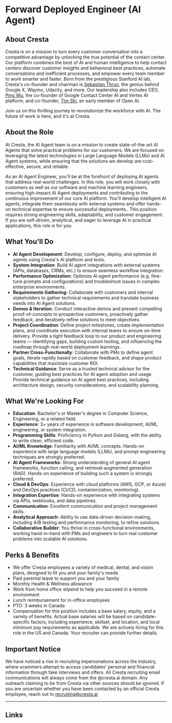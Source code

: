 # Forward Deployed Engineer (AI Agent)

## About Cresta

Cresta is on a mission to turn every customer conversation into a competitive advantage by unlocking the true potential of the contact center. Our platform combines the best of AI and human intelligence to help contact centers discover customer insights and behavioral best practices, automate conversations and inefficient processes, and empower every team member to work smarter and faster. Born from the prestigious Stanford AI lab, Cresta's co-founder and chairman is [Sebastian Thrun][1], the genius behind Google X, Waymo, Udacity, and more. Our leadership also includes CEO, [Ping Wu][2], the co-founder of Google Contact Center AI and Vertex AI platform, and co-founder, [Tim Shi][3], an early member of Open AI.

Join us on this thrilling journey to revolutionize the workforce with AI. The future of work is here, and it's at Cresta.

## About the Role

At Cresta, the AI Agent team is on a mission to create state-of-the-art AI Agents that solve practical problems for our customers. We are focused on leveraging the latest technologies in Large Language Models (LLMs) and AI Agent systems, while ensuring that the solutions we develop are cost-effective, secure, and reliable.

As an AI Agent Engineer, you'll be at the forefront of deploying AI agents that address real-world challenges. In this role, you will work closely with customers as well as our software and machine learning engineers, ensuring high-impact AI Agent deployments and contributing to the continuous improvement of our core AI platform. You'll develop intelligent AI agents, integrate them seamlessly with external systems and offer hands-on technical expertise to ensure successful deployments.. This position requires strong engineering skills, adaptability, and customer engagement. If you are self-driven, analytical, and eager to leverage AI in practical applications, this role is for you.

## What You'll Do

- **AI Agent Development**: Develop, configure, deploy, and optimize AI agents using Cresta's AI platform and tools.
- **System Integration**: Build AI agent integrations with external systems (APIs, databases, CRMs, etc.) to ensure seamless workflow integration.
- **Performance Optimization**: Optimize AI agent performance (e.g. fine-tune prompts and configurations) and troubleshoot issues in complex enterprise environments.
- **Requirements Gathering**: Collaborate with customers and internal stakeholders to gather technical requirements and translate business needs into AI Agent solutions.
- **Demos & Iteration**: Conduct interactive demos and present compelling proof-of-concepts to prospective customers, proactively gather feedback, and iteratively refine solutions to meet objectives.
- **Project Coordination**: Define project milestones, create implementation plans, and coordinate execution with internal teams to ensure on-time delivery. Provide a tight feedback loop to our product and engineering teams — identifying gaps, building custom tooling, and influencing the roadmap through real-world deployment learnings.
- **Partner Cross-Functionally**: Collaborate with PMs to define agent goals, iterate rapidly based on customer feedback, and shape product capabilities that maximize customer ROI.
- **Technical Guidance**: Serve as a trusted technical advisor for the customer, guiding best practices for AI agent adoption and usage. Provide technical guidance on AI agent best practices, including architecture design, security considerations, and scalability planning.

## What We're Looking For

- **Education**: Bachelor's or Master's degree in Computer Science, Engineering, or a related field.
- **Experience**: 3+ years of experience in software development, AI/ML engineering, or system integration.
- **Programming Skills**: Proficiency in Python and Golang, with the ability to write clean, efficient code.
- **AI/ML Knowledge**: Familiarity with AI/ML concepts. Hands-on experience with large language models (LLMs), and prompt engineering techniques are strongly preferred.
- **AI Agent Frameworks**: Strong understanding of general AI agent frameworks, function calling, and retrieval-augmented generation (RAG). Hands-on experience of building such a system is strongly preferred.
- **Cloud & DevOps**: Experience with cloud platforms (AWS, GCP, or Azure) and DevOps practices (CI/CD, containerization, monitoring).
- **Integration Expertise**: Hands-on experience with integrating systems via APIs, webhooks, and data pipelines.
- **Communication**: Excellent communication and project management skills.
- **Analytical Approach**: Ability to use data-driven decision-making, including A/B testing and performance monitoring, to refine solutions.
- **Collaborative Builder**: You thrive in cross-functional environments, working hand-in-hand with PMs and engineers to turn real customer problems into scalable AI solutions.

## Perks & Benefits

- We offer Cresta employees a variety of medical, dental, and vision plans, designed to fit you and your family's needs
- Paid parental leave to support you and your family
- Monthly Health & Wellness allowance
- Work from home office stipend to help you succeed in a remote environment
- Lunch reimbursement for in-office employees
- PTO: 3 weeks in Canada
- Compensation for this position includes a base salary, equity, and a variety of benefits. Actual base salaries will be based on candidate-specific factors, including experience, skillset, and location, and local minimum pay requirements as applicable. We are actively hiring for this role in the US and Canada. Your recruiter can provide further details.

## Important Notice

We have noticed a rise in recruiting impersonations across the industry, where scammers attempt to access candidates' personal and financial information through fake interviews and offers. All Cresta recruiting email communications will always come from the @cresta.ai domain. Any outreach claiming to be from Cresta via other sources should be ignored. If you are uncertain whether you have been contacted by an official Cresta employee, reach out to recruiting@cresta.ai

---

## Links

[1]: https://www.linkedin.com/in/sebastian-thrun-59a0b273/
[2]: https://www.linkedin.com/in/pingwu/
[3]: https://www.linkedin.com/in/tianlinshi/

